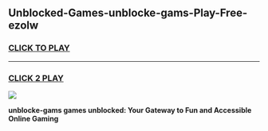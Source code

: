 
## Unblocked-Games-unblocke-gams-Play-Free-ezolw
<h3>
<a href="https://premium76.site?title=unblocke-gams&ref=22A">CLICK TO PLAY</a></h3>
<hr>

<h3>
<a href="https://premium76.site?title=unblocke-gams&ref=22A">CLICK 2 PLAY</a>
  
</h3>

<a href="https://premium76.site?title=unblocke-gams&ref=22A"><img src="https://clearcache.store/games.png"></a>


**unblocke-gams games unblocked: Your Gateway to Fun and Accessible Online Gaming**
